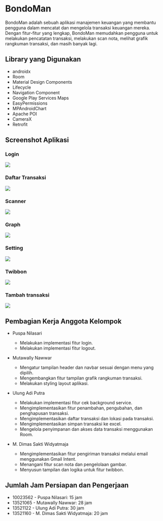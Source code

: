 # BondoMan

BondoMan adalah sebuah aplikasi manajemen keuangan yang membantu pengguna dalam mencatat dan mengelola transaksi keuangan mereka. Dengan fitur-fitur yang lengkap, BondoMan memudahkan pengguna untuk melakukan pencatatan transaksi, melakukan scan nota, melihat grafik rangkuman transaksi, dan masih banyak lagi.

## Library yang Digunakan
- androidx
- Room
- Material Design Components
- Lifecycle
- Navigation Component
- Google Play Services Maps
- EasyPermissions
- MPAndroidChart
- Apache POI
- CameraX
- Retrofit

## Screenshot Aplikasi

### Login

![](screenshots/310126_0.jpg)  

### Daftar Transaksi

![](screenshots/310127_0.jpg)  

### Scanner

![](screenshots/310128_0.jpg)  

### Graph

![](screenshots/310129_0.jpg)  

### Setting

![](screenshots/310130.jpg)  

### Twibbon

![](screenshots/310131.jpg)  

### Tambah transaksi

![](screenshots/310130.jpg)  

## Pembagian Kerja Anggota Kelompok
- Puspa Nilasari
  - Melakukan implementasi fitur login.
  - Melakukan implementasi fitur logout.

- Mutawally Nawwar
  - Mengatur tampilan header dan navbar sesuai dengan menu yang dipilih.
  - Mengembangkan fitur tampilan grafik rangkuman transaksi.
  - Melakukan styling layout aplikasi.

- Ulung Adi Putra
  - Melakukan implementasi fitur cek background service.
  - Mengimplementasikan fitur penambahan, pengubahan, dan penghapusan transaksi.
  - Mengimplementasikan daftar transaksi dan lokasi pada transaksi.
  - Mengimplementasikan simpan transaksi ke excel.
  - Mengelola penyimpanan dan akses data transaksi menggunakan Room.

- M. Dimas Sakti Widyatmaja
  - Mengimplementasikan fitur pengiriman transaksi melalui email menggunakan Gmail Intent.
  - Menangani fitur scan nota dan pengelolaan gambar.
  - Menyusun tampilan dan logika untuk fitur twibbon.

## Jumlah Jam Persiapan dan Pengerjaan
- 10023562 - Puspa Nilasari: 15 jam
- 13521065 - Mutawally Nawwar: 28 jam
- 13521122 - Ulung Adi Putra: 30 jam
- 13521160 - M. Dimas Sakti Widyatmaja: 20 jam
